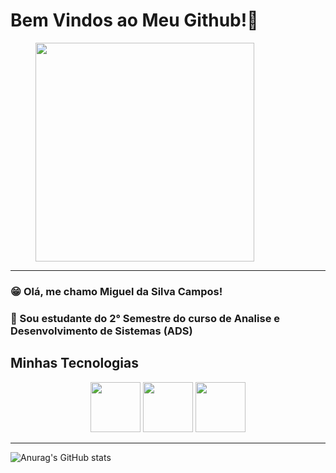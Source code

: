 # Bem Vindos ao Meu Github!🙋

<p align="center" ><figure><img src="https://c.tenor.com/-qXuda8L3TYAAAAC/tenor.gif"
width="350px"
height=""></p>

</figure></center>

--------------

### 😁 Olá, me chamo Miguel da Silva Campos!

### 🏫  Sou estudante do 2° Semestre do curso de Analise e Desenvolvimento de Sistemas (ADS)

## Minhas Tecnologias

<p align="center"><img width="80px" src="https://cdn.jsdelivr.net/gh/devicons/devicon@latest/icons/html5/html5-original.svg"> <img width="80px" src="https://cdn.jsdelivr.net/gh/devicons/devicon@latest/icons/css3/css3-original.svg"> <img width="80px" src="https://cdn.jsdelivr.net/gh/devicons/devicon@latest/icons/python/python-original.svg"></center></p>

-------------
![Anurag's GitHub stats](https://github-readme-stats.vercel.app/api?username=Gueguel12&show_icons=true&theme=radical)




<!--
**Gueguel12/Gueguel12** is a ✨ _special_ ✨ repository because its `README.md` (this file) appears on your GitHub profile.

Here are some ideas to get you started:

- 🔭 I’m currently working on ...
- 🌱 I’m currently learning ...
- 👯 I’m looking to collaborate on ...
- 🤔 I’m looking for help with ...
- 💬 Ask me about ...
- 📫 How to reach me: ...
- 😄 Pronouns: ...
- ⚡ Fun fact: ...
-->


[def]: https://github-readme-stats.vercel.app/api?username=Gueguel12&show_icons=true&theme=radical